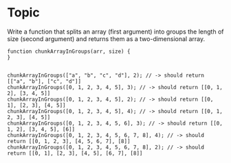 # Topic

Write a function that splits an array (first argument) into groups the length of size (second argument) and returns them as a two-dimensional array.

```
function chunkArrayInGroups(arr, size) {
}


chunkArrayInGroups(["a", "b", "c", "d"], 2); // -> should return [["a", "b"], ["c", "d"]]
chunkArrayInGroups([0, 1, 2, 3, 4, 5], 3); // -> should return [[0, 1, 2], [3, 4, 5]]
chunkArrayInGroups([0, 1, 2, 3, 4, 5], 2); // -> should return [[0, 1], [2, 3], [4, 5]]
chunkArrayInGroups([0, 1, 2, 3, 4, 5], 4); // -> should return [[0, 1, 2, 3], [4, 5]]
chunkArrayInGroups([0, 1, 2, 3, 4, 5, 6], 3); // -> should return [[0, 1, 2], [3, 4, 5], [6]]
chunkArrayInGroups([0, 1, 2, 3, 4, 5, 6, 7, 8], 4); // -> should return [[0, 1, 2, 3], [4, 5, 6, 7], [8]]
chunkArrayInGroups([0, 1, 2, 3, 4, 5, 6, 7, 8], 2); // -> should return [[0, 1], [2, 3], [4, 5], [6, 7], [8]]
```
